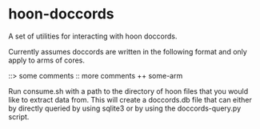 # hoon-doccords

A set of utilities for interacting with hoon doccords.

Currently assumes doccords are written in the following format and only apply to arms of cores.

::> some comments
:: more comments
++ some-arm

Run consume.sh with a path to the directory of hoon files that you would like to extract data from. This will create a doccords.db file that can either by directly queried by using sqlite3 or by using the doccords-query.py script.
